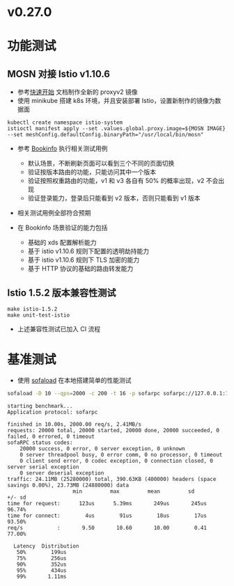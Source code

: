 # v0.27.0

# 功能测试

## MOSN 对接 Istio v1.10.6

+ 参考[快速开始](https://mosn.io/docs/quick-start/istio/) 文档制作全新的 proxyv2 镜像
+ 使用 minikube 搭建 k8s 环境，并且安装部署 Istio，设置新制作的镜像为数据面

```
kubectl create namespace istio-system
istioctl manifest apply --set .values.global.proxy.image=${MOSN IMAGE} --set meshConfig.defaultConfig.binaryPath="/usr/local/bin/mosn"
```

+ 参考 [Bookinfo](https://istio.io/latest/docs/examples/bookinfo/) 执行相关测试用例
    + 默认场景，不断刷新页面可以看到三个不同的页面切换
    + 验证按版本路由的功能，只能访问其中一个版本
    + 验证按照权重路由的功能，v1 和 v3 各自有 50% 的概率出现，v2 不会出现
    + 验证登录能力，登录后只能看到 v2 版本，否则只能看到 v1 版本

+ 相关测试用例全部符合预期

+ 在 Bookinfo 场景验证的能力包括
    + 基础的 xds 配置解析能力
    + 基于 istio v1.10.6 规则下配置的透明劫持能力
    + 基于 istio v1.10.6 规则下 TLS 加密的能力
    + 基于 HTTP 协议的基础的路由转发能力

## Istio 1.5.2 版本兼容性测试

```
make istio-1.5.2
make unit-test-istio
```

+ 上述兼容性测试已加入 CI 流程

# 基准测试

+ 使用 [sofaload](https://github.com/antJack/sofaload) 在本地搭建简单的性能测试

```Bash
sofaload -D 10 --qps=2000 -c 200 -t 16 -p sofarpc sofarpc://127.0.0.1:12200
```

```
starting benchmark...
Application protocol: sofarpc

finished in 10.00s, 2000.00 req/s, 2.41MB/s
requests: 20000 total, 20000 started, 20000 done, 20000 succeeded, 0 failed, 0 errored, 0 timeout
sofaRPC status codes:
	20000 success, 0 error, 0 server exception, 0 unknown
	0 server threadpool busy, 0 error comm, 0 no processor, 0 timeout
	0 client send error, 0 codec exception, 0 connection closed, 0 server serial exception
	0 server deserial exception
traffic: 24.11MB (25280000) total, 390.63KB (400000) headers (space savings 0.00%), 23.73MB (24880000) data
                     min         max         mean         sd        +/- sd
time for request:      123us      5.39ms       249us       245us    96.74%
time for connect:        4us        91us        18us        17us    93.50%
req/s           :       9.50       10.60       10.00        0.41    77.00%

  Latency  Distribution
   50%        199us
   75%        256us
   90%        352us
   95%        434us
   99%       1.11ms
```

